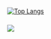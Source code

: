 ###
[![Top Langs](https://github-readme-stats.vercel.app/api/top-langs/?username=Danny213123&&size_weight=0.5&count_weight=0.5&langs_count=10)](https://github.com/Danny213123/github-readme-stats)

###
![](https://komarev.com/ghpvc/?username=Danny213123)
